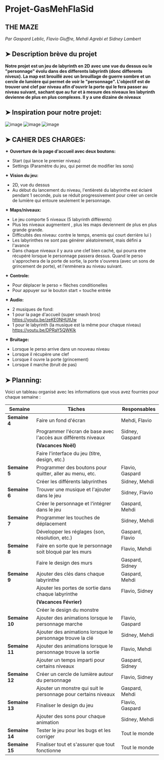 # Projet-GasMehFlaSid
## THE MAZE
*Par Gaspard Leblic, Flavio Giuffre, Mehdi Agrebi et Sidney Lambert*

## ➤ Description brève du projet
**Notre projet est un jeu de labyrinth en 2D avec une vue du dessus ou le "personnage" évolu dans des differents labyrinth (donc differents niveux). La map est brouillé avec un brouillage de guerre sombre et un cercle de lumière qui permet de voir le "personnage". L'objectif est de trouver uné clef par niveau afin d'ouvrir la porte qui le fera passer au niveau suivant, sachant que au fur et à mesure des niveaux les labyrinth devienne de plus en plus complexes. Il y a une dizaine de niveaux**

## ➤ Inspiration pour notre projet: 
![image](https://github.com/user-attachments/assets/3d618801-08f5-4f3e-a20b-398481f39e00)
![image](https://github.com/user-attachments/assets/81fe90ba-0cbc-4f9a-aca0-8b6937e0c722) 
![image](https://github.com/user-attachments/assets/3b04a469-6f65-44cc-852b-8ef183d266e0)



## ➤ CAHIER DES CHARGES: 

✦ **Ouverture de la page d'accueil avec deux boutons:** 
- Start (qui lance le premier niveau)
- Settings (Paramètre du jeu, qui permet de modifier les sons)

✦ **Vision du jeu:** 
- 2D, vue du dessus
- Au début du lancement du niveau, l'entièreté du labyrinthe est éclairé pendant 1 seconde, puis se réduit progressivement pour créer un cercle de lumière qui entoure seulement le personnage.

✦ **Maps/niveaux:**
- Le jeu comporte 5 niveaux (5 labyrinth différents)
- Plus les niveaux augmentent , plus les maps deviennent de plus en plus grande grande.
- Difficultés des niveau: contre le temps, enemis qui court derrière lui )
- Les labyrinthes ne sont pas générer aléatoirement, mais défini a l'avance
- Dans chaque niveaux il y aura une clef bien caché, qui pourra etre récupéré lorsque le personnage passera dessus. Quand le perso s'approchera de la porte de sortie, la porte s'ouvrera (avec un sons de grincement de porte), et l'enmènera au niveau suivant.

✦ **Controle:**
- Pour déplacer le perso = flèches conditionelles
- Pour appuyer sur le bouton start = touche entrée

✦ **Audio:** 
- 2 musiques de fond:
- 1 pour la page d'accueil (super smash bros)
  https://youtu.be/zeKE0NHUtUw
- 1 pour le labyrinth (la musique est la même pour chaque niveau)
  https://youtu.be/DPRaY5QWKIk

✦ **Bruitage:**
- Lorsque le perso arrive dans un nouveau niveau
- Lorsque il récupère une clef
- Lorsque il ouvre la porte (grincement)
- Lorsque il marche (bruit de pas)

## ➤ Planning: 
Voici un tableau organisé avec les informations que vous avez fournies pour chaque semaine :

| **Semaine** | **Tâches**                                                                 | **Responsables**           |
|-------------|-----------------------------------------------------------------------------|----------------------------|
| **Semaine 4** | Faire un fond d'écran                                                       | Mehdi, Flavio              |
|             | Programmer l'écran de base avec l'accès aux différents niveaux             | Sidney, Gaspard            |
|             | **(Vacances Noël)**                                                            |                            |
|             | Faire l'interface du jeu (titre, design, etc.)                              |                            |
| **Semaine 5** | Programmer des boutons pour quitter, aller au menu, etc.                    | Flavio, Gaspard            |
|             | Créer les différents labyrinthes                                            | Sidney, Mehdi              |
| **Semaine 6** | Trouver une musique et l'ajouter dans le jeu                               | Sidney, Flavio             |
|             | Créer le personnage et l'intégrer dans le jeu                               | Gaspard, Mehdi             |
| **Semaine 7** | Programmer les touches de déplacement                                        | Sidney, Mehdi              |
|             | Développer les réglages (son, résolution, etc.)                             | Gaspard, Flavio            |
| **Semaine 8** | Faire en sorte que le personnage soit bloqué par les murs                   | Flavio, Mehdi              |
|             | Faire le design des murs                                                     | Gaspard, Sidney            |
| **Semaine 9** | Ajouter des clés dans chaque labyrinthe                                      | Gaspard, Mehdi             |
|             | Ajouter les portes de sortie dans chaque labyrinthe                         | Flavio, Sidney             |
|             | **(Vacances Février)**                                                         |                            |
|             | Créer le design du monstre                                                   |                            |
| **Semaine 10** | Ajouter des animations lorsque le personnage marche                        | Flavio, Gaspard            |
|             | Ajouter des animations lorsque le personnage trouve la clé                  | Sidney, Mehdi              |
| **Semaine 11** | Ajouter des animations lorsque le personnage trouve la sortie               | Flavio, Mehdi              |
|             | Ajouter un temps imparti pour certains niveaux                              | Gaspard, Sidney            |
| **Semaine 12** | Créer un cercle de lumière autour du personnage                             | Flavio, Sidney             |
|             | Ajouter un monstre qui suit le personnage pour certains niveaux             | Gaspard, Mehdi             |
| **Semaine 13** | Finaliser le design du jeu                                                 | Flavio, Gaspard            |
|             | Ajouter des sons pour chaque animation                                       | Sidney, Mehdi              |
| **Semaine 14** | Tester le jeu pour les bugs et les corriger                                | Tout le monde              |
| **Semaine 15** | Finaliser tout et s'assurer que tout fonctionne                            | Tout le monde              |

